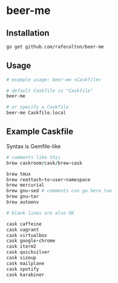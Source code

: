 # beer-me

## Installation

```bash
go get github.com/rafecolton/beer-me
```

## Usage

``` bash
# example usage: beer-me <Caskfile>

# default Caskfile is "Caskfile"
beer-me

# or specify a Caskfile
beer-me Caskfile.local
```

## Example Caskfile

Syntax is Gemfile-like

```ruby
# comments like this
brew caskroom/cask/brew-cask

brew tmux
brew reattach-to-user-namespace
brew mercurial
brew gnu-sed # comments can go here too
brew gnu-tar
brew autoenv

# blank lines are also OK

cask caffeine
cask vagrant
cask virtualbox
cask google-chrome
cask iterm2
cask quicksilver
cask sizeup
cask mailplane
cask spotify
cask karabiner
```
